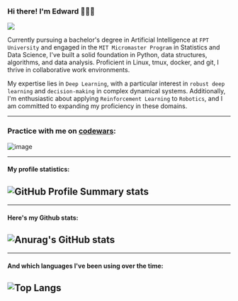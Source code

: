 ### Hi there! I'm Edward 🧑🏻‍💻
              
<img src="https://raw.githubusercontent.com/lehoangan2906/lehoangan2906/main/Screen%20Shot%202022-08-05%20at%203.11.04%20PM.png"/>

Currently pursuing a bachelor's degree in Artificial Intelligence at `FPT University` and engaged in the `MIT Micromaster Program` in Statistics and Data Science, I've built a solid foundation in Python, data structures, algorithms, and data analysis. Proficient in Linux, tmux, docker, and git, I thrive in collaborative work environments.

My expertise lies in `Deep Learning`, with a particular interest in `robust deep learning` and `decision-making` in complex dynamical systems. Additionally, I'm enthusiastic about applying `Reinforcement Learning` to `Robotics`, and I am committed to expanding my proficiency in these domains.

--------------------------------------------------------------------------------------------
### Practice with me on [codewars](codewars.com):
![image](https://www.codewars.com/users/lehoangan2906/badges/large)

--------------------------------------------------------------------------------------------
#### My profile statistics:
![GitHub Profile Summary stats](http://github-profile-summary-cards.vercel.app/api/cards/profile-details?username=lehoangan2906&theme=dracula)
--------------------------------------------------------------------------------------------


--------------------------------------------------------------------------------------------
#### Here's my Github stats:
![Anurag's GitHub stats](https://github-profile-summary-cards.vercel.app/api/cards/stats?username=lehoangan2906&theme=dracula)
-----------------------------------------------------------------

--------------------------------------------------------------------------------------------
#### And which languages I've been using over the time:
![Top Langs](https://github-profile-summary-cards.vercel.app/api/cards/most-commit-language?username=lehoangan2906&theme=dracula&exclude=JavaScript)
--------------------------------------------------------------------------------------------




